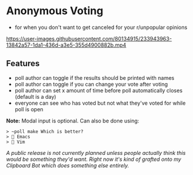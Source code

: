 # Anonymous Voting
- for when you don't want to get canceled for your r/unpopular opinions

https://user-images.githubusercontent.com/80134915/233943963-13842a57-1da1-436d-a3e5-355d4900882b.mp4

## Features
- poll author can toggle if the results should be printed with names
- poll author can toggle if you can change your vote after voting
- poll author can set x amount of time before poll automatically closes (default is a day)
- everyone can see who has voted but not what they've voted for while poll is open

**Note:**
Modal input is optional. Can also be done using:
```
> ~poll make Which is better?
> 🐧 Emacs 
> 👾 Vim
```

*A public release is not currently planned unless people actually think this would be something they'd want. Right now it's kind of grafted onto my Clipboard Bot which does something else entirely.*
